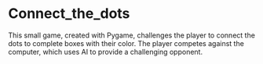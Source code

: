 # Connect_the_dots
This small game, created with Pygame, challenges the player to connect the dots to complete boxes with their color. The player competes against the computer, which uses AI to provide a challenging opponent.
